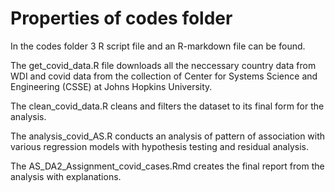 # Properties of codes folder

In the codes folder 3 R script file and an R-markdown file can be found.

The get_covid_data.R file downloads all the neccessary country data from WDI and covid data from the collection of Center for Systems Science and Engineering (CSSE) at Johns Hopkins University.

The clean_covid_data.R cleans and filters the dataset to its final form for the analysis.

The analysis_covid_AS.R conducts an analysis of pattern of association with various regression models with hypothesis testing and residual analysis.

The AS_DA2_Assignment_covid_cases.Rmd creates the final report from the analysis with explanations.
